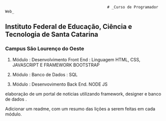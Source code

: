                                                   # _Curso de Programador Web_ 
                                                  
## Instituto Federal de Educação, Ciência e Tecnologia de Santa Catarina 

### Campus São Lourenço do Oeste 

1. Módulo : Desenvolvimento Front End : Linguagem HTML, CSS, JAVASCRIPT E FRAMEWORK BOOTSTRAP

2. Módulo  : Banco de Dados : SQL

3. Módulo :  Desenvovimento Back End. NODE JS


elaboração de um portal de noticias utilizando framework, designer e banco de dados .

Adicionar um readme, com um resumo das lições a serem feitas em cada módulo.
